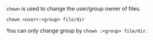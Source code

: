 
`chown` is used to change the user/group owner of files.

`chown <user>:<group> file/dir`

You can only change group by `chown :<group> file/dir`.